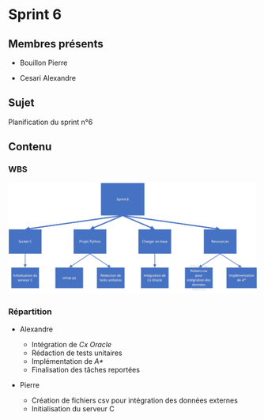 # Sprint 6

## Membres présents

-   Bouillon Pierre

-   Cesari Alexandre

## Sujet

Planification du sprint n°6

## Contenu

### WBS

![WBS](artifacts/WBS.png)

### Répartition

- Alexandre
  - Intégration de _Cx Oracle_
  - Rédaction de tests unitaires
  - Implémentation de _A\*_
  - Finalisation des tâches reportées

- Pierre
  - Création de fichiers csv pour intégration des données externes
  - Initialisation du serveur C
